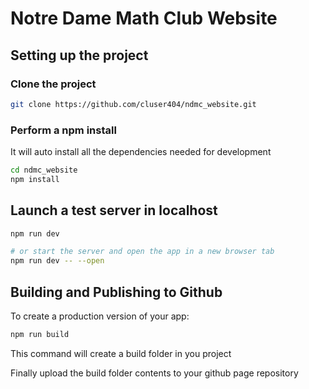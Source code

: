 # Notre Dame Math Club Website
## Setting up the project

### Clone the project

```bash
git clone https://github.com/cluser404/ndmc_website.git
```

### Perform a npm install

It will auto install all the dependencies needed for development

```bash
cd ndmc_website
npm install
```

## Launch a test server in localhost

```bash
npm run dev

# or start the server and open the app in a new browser tab
npm run dev -- --open
```

## Building and Publishing to Github

To create a production version of your app:

```bash
npm run build
```

This command will create a build folder in you project

Finally upload the build folder contents to your github page repository
